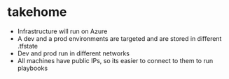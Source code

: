 # takehome

- Infrastructure will run on Azure
- A dev and a prod environments are targeted and are stored in different .tfstate
- Dev and prod run in different networks
- All machines have public IPs, so its easier to connect to them to run playbooks

